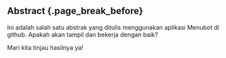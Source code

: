 ## Abstract {.page_break_before}

Ini adalah salah satu abstrak yang ditulis menggunakan aplikasi Menubot di github. Apakah akan tampil dan bekerja dengan baik?

Mari kita tinjau hasilnya ya!
